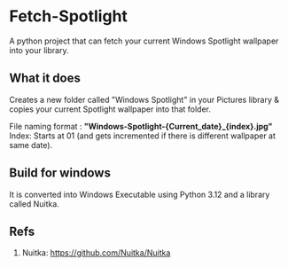 # Fetch-Spotlight
A python project that can fetch your current Windows Spotlight wallpaper into your library.

## What it does
Creates a new folder called "Windows Spotlight" in your Pictures library & copies your current Spotlight wallpaper into that folder.

File naming format : **"Windows-Spotlight-{Current_date}_{index}.jpg"**  
Index: Starts at 01 (and gets incremented if there is different wallpaper at same date).
  
## Build for windows
It is converted into Windows Executable using Python 3.12 and a library called Nuitka.

## Refs
1. Nuitka: https://github.com/Nuitka/Nuitka